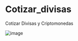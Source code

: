 # Cotizar_divisas
Cotizar Divisas y Criptomonedas

![image](https://user-images.githubusercontent.com/86979361/187541083-fb7d9fab-4a41-4984-9df0-2f8c8a5dfdc3.png)
